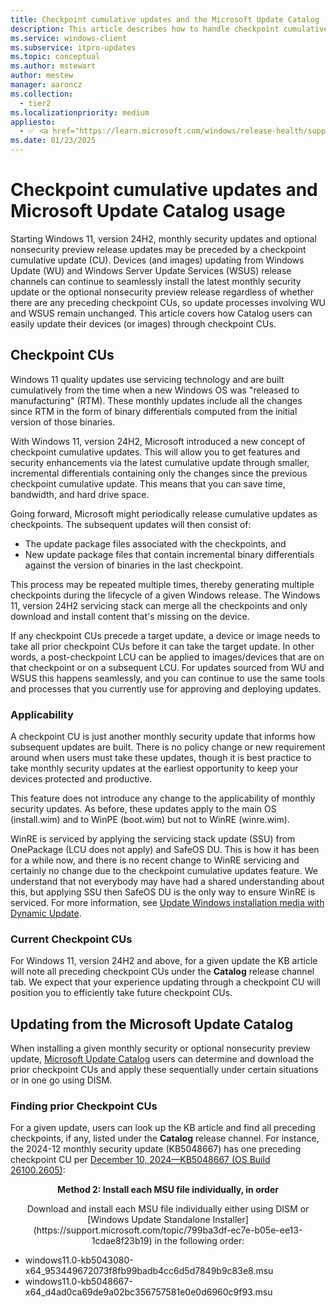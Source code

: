```yaml
---
title: Checkpoint cumulative updates and the Microsoft Update Catalog
description: This article describes how to handle checkpoint cumulative updates when you use the Microsoft Update Catalog to update devices and images.
ms.service: windows-client
ms.subservice: itpro-updates
ms.topic: conceptual
ms.author: mstewart
author: mestew
manager: aaroncz
ms.collection:
  - tier2
ms.localizationpriority: medium
appliesto: 
  - ✅ <a href="https://learn.microsoft.com/windows/release-health/supported-versions-windows-client" target="_blank">Windows 11, version 24H2 and later</a>
ms.date: 01/23/2025
---
```


# Checkpoint cumulative updates and Microsoft Update Catalog usage

Starting Windows 11, version 24H2, monthly security updates and optional nonsecurity preview release updates may be preceded by a checkpoint cumulative update (CU). Devices (and images) updating from Windows Update (WU) and Windows Server Update Services (WSUS) release channels can continue to seamlessly install the latest monthly security update or the optional nonsecurity preview release regardless of whether there are any preceding checkpoint CUs, so update processes involving WU and WSUS remain unchanged. This article covers how Catalog users can easily update their devices (or images) through checkpoint CUs.

## Checkpoint CUs

Windows 11 quality updates use servicing technology and are built cumulatively from the time when a new Windows OS was "released to manufacturing" (RTM). These monthly updates include all the changes since RTM in the form of binary differentials computed from the initial version of those binaries.

With Windows 11, version 24H2, Microsoft introduced a new concept of checkpoint cumulative updates. This will allow you to get features and security enhancements via the latest cumulative update through smaller, incremental differentials containing only the changes since the previous checkpoint cumulative update. This means that you can save time, bandwidth, and hard drive space.

Going forward, Microsoft might periodically release cumulative updates as checkpoints. The subsequent updates will then consist of:
- The update package files associated with the checkpoints, and
- New update package files that contain incremental binary differentials against the version of binaries in the last checkpoint.

This process may be repeated multiple times, thereby generating multiple checkpoints during the lifecycle of a given Windows release. The Windows 11, version 24H2 servicing stack can merge all the checkpoints and only download and install content that's missing on the device.

If any checkpoint CUs precede a target update, a device or image needs to take all prior checkpoint CUs before it can take the target update. In other words, a post-checkpoint LCU can be applied to images/devices that are on that checkpoint or on a subsequent LCU. For updates sourced from WU and WSUS this happens seamlessly, and you can continue to use the same tools and processes that you currently use for approving and deploying updates.

### Applicability

A checkpoint CU is just another monthly security update that informs how subsequent updates are built. There is no policy change or new requirement around when users must take these updates, though it is best practice to take monthly security updates at the earliest opportunity to keep your devices protected and productive.

This feature does not introduce any change to the applicability of monthly security updates. As before, these updates apply to the main OS (install.wim) and to WinPE (boot.wim) but not to WinRE (winre.wim).

WinRE is serviced by applying the servicing stack update (SSU) from OnePackage (LCU does not apply) and SafeOS DU. This is how it has been for a while now, and there is no recent change to WinRE servicing and certainly no change due to the checkpoint cumulative updates feature. We understand that not everybody may have had a shared understanding about this, but applying SSU then SafeOS DU is the only way to ensure WinRE is serviced. For more information, see [Update Windows installation media with Dynamic Update](media-dynamic-update.md).

### Current Checkpoint CUs
 
For Windows 11, version 24H2 and above, for a given update the KB article will note all preceding checkpoint CUs under the **Catalog** release channel tab. We expect that your experience updating through a checkpoint CU will position you to efficiently take future checkpoint CUs.

## Updating from the Microsoft Update Catalog

When installing a given monthly security or optional nonsecurity preview update, [Microsoft Update Catalog](https://www.catalog.update.microsoft.com) users can determine and download the prior checkpoint CUs and apply these sequentially under certain situations or in one go using DISM.

### Finding prior Checkpoint CUs

For a given update, users can look up the KB article and find all preceding checkpoints, if any, listed under the **Catalog** release channel. For instance, the 2024-12 monthly security update (KB5048667) has one preceding checkpoint CU per [December 10, 2024—KB5048667 (OS Build 26100.2605)](https://support.microsoft.com/topic/708755a6-d809-4a8a-8d20-53c4108590e6#ID0ELBD=Catalog):


<p align="center">
<b>Method 2: Install each MSU file individually, in order</b></p>
<p align="center">
Download and install each MSU file individually either using DISM or [Windows Update Standalone Installer](https://support.microsoft.com/topic/799ba3df-ec7e-b05e-ee13-1cdae8f23b19) in the following order: </p>
<p align="center">
<ul><li> windows11.0-kb5043080-x64_953449672073f8fb99badb4cc6d5d7849b9c83e8.msu </li>
<li>windows11.0-kb5048667-x64_d4ad0ca69de9a02bc356757581e0e0d6960c9f93.msu </li></ul></p>

